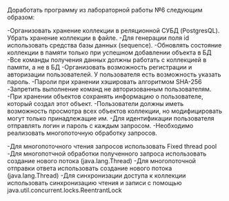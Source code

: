 Доработать программу из лабораторной работы №6 следующим образом:

-Организовать хранение коллекции в реляционной СУБД (PostgresQL). Убрать хранение коллекции в файле.
-Для генерации поля id использовать средства базы данных (sequence).
-Обновлять состояние коллекции в памяти только при успешном добавлении объекта в БД
-Все команды получения данных должны работать с коллекцией в памяти, а не в БД
-Организовать возможность регистрации и авторизации пользователей. У пользователя есть возможность указать пароль.
-Пароли при хранении хэшировать алгоритмом SHA-256
-Запретить выполнение команд не авторизованным пользователям.
-При хранении объектов сохранять информацию о пользователе, который создал этот объект.
-Пользователи должны иметь возможность просмотра всех объектов коллекции, но модифицировать могут только принадлежащие им.
-Для идентификации пользователя отправлять логин и пароль с каждым запросом.
-Необходимо реализовать многопоточную обработку запросов.

-Для многопоточного чтения запросов использовать Fixed thread pool
-Для многопотчной обработки полученного запроса использовать создание нового потока (java.lang.Thread)
-Для многопоточной отправки ответа использовать создание нового потока (java.lang.Thread)
-Для синхронизации доступа к коллекции использовать синхронизацию чтения и записи с помощью java.util.concurrent.locks.ReentrantLock
